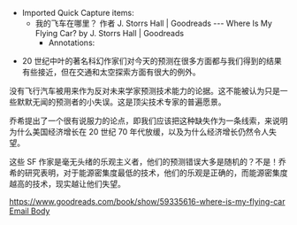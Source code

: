 - Imported Quick Capture items:
    - 我的飞车在哪里？ 作者 J. Storrs Hall | Goodreads --- Where Is My Flying Car? by J. Storrs Hall | Goodreads
        - Annotations:

* 20 世纪中叶的著名科幻作家们对今天的预测在很多方面都与我们得到的结果有些接近，但在交通和太空探索方面有很大的例外。  


没有飞行汽车被用来作为反对未来学家预测技术能力的论据。这不能被认为只是一些默默无闻的预测者的小失误。这是顶尖技术专家的普遍愿景。  


乔希提出了一个很有说服力的论点，即我们应该把这种缺失作为一条线索，来说明为什么美国经济增长在 20 世纪 70 年代放缓，以及为什么经济增长仍然令人失望。  


这些 SF
作家是毫无头绪的乐观主义者，他们的预测错误大多是随机的？不是！乔希的研究表明，对于能源密集度最低的技术，他们的乐观是正确的，而能源密集度越高的技术，现实越让他们失望。



https://www.goodreads.com/book/show/59335616-where-is-my-flying-car [Email Body](https://files.todoist.com/tcwF8id5C91cRAfWEsZcIhs77o_T5AuS0F2t-FvzZOMhIJf1CDKo8IkpbZnf0A-V/by/21878347/as/file.html)
